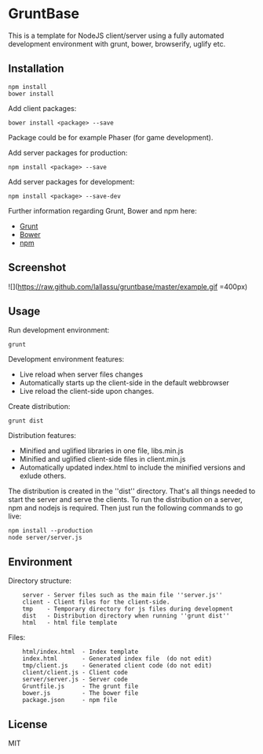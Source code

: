 # GruntBase

This is a template for NodeJS client/server using a fully automated development environment
with grunt, bower, browserify, uglify etc.

## Installation

~~~~
npm install
bower install
~~~~

Add client packages:
~~~~
bower install <package> --save
~~~~
Package could be for example Phaser (for game development).

Add server packages for production:
~~~~
npm install <package> --save
~~~~

Add server packages for development:
~~~~
npm install <package> --save-dev
~~~~

Further information regarding Grunt, Bower and npm here:

* [Grunt](http://gruntjs.com/)
* [Bower](https://bower.io/)
* [npm](https://www.npmjs.com/)

## Screenshot

![](https://raw.github.com/lallassu/gruntbase/master/example.gif =400px)

## Usage

Run development environment:
~~~~
grunt
~~~~

Development environment features:
- Live reload when server files changes
- Automatically starts up the client-side in the default webbrowser
- Live reload the client-side upon changes.

Create distribution:
~~~~
grunt dist
~~~~

Distribution features:
- Minified and uglified libraries in one file, libs.min.js
- Minified and uglified client-side files in client.min.js
- Automatically updated index.html to include the minified versions and exlude others.

The distribution is created in the ''dist'' directory. That's all things needed to start the server
and serve the clients. To run the distribution on a server, npm and nodejs is required. Then just run 
the following commands to go live:
~~~~
npm install --production 
node server/server.js
~~~~


## Environment

Directory structure:
~~~~
    server - Server files such as the main file ''server.js''
    client - Client files for the client-side.
    tmp    - Temporary directory for js files during development
    dist   - Distribution directory when running ''grunt dist''
    html   - html file template
~~~~

Files:
~~~~
    html/index.html  - Index template 
    index.html       - Generated index file  (do not edit)
    tmp/client.js    - Generated client code (do not edit)
    client/client.js - Client code 
    server/server.js - Server code
    Gruntfile.js     - The grunt file 
    bower.js         - The bower file 
    package.json     - npm file
~~~~


## License

MIT 
